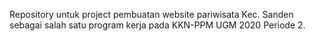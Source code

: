 Repository untuk project pembuatan website pariwisata Kec. Sanden sebagai salah satu program kerja pada KKN-PPM UGM 2020 Periode 2.
